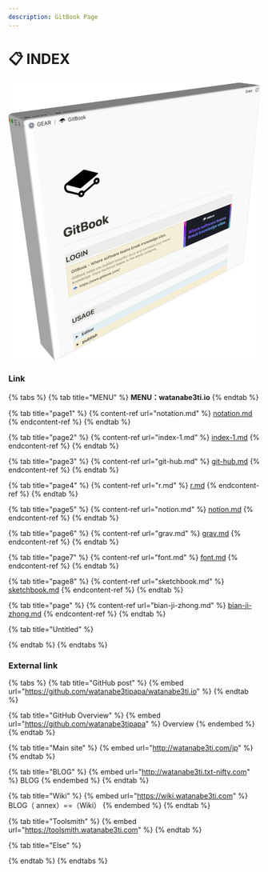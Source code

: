 ```yaml
---
description: GitBook Page
---
```


# 📋 INDEX

![GitBook](.gitbook/assets/imggitbook3d.jpg)

### Link

{% tabs %}
{% tab title="MENU" %}
&#x20;**MENU：watanabe3ti.io**
{% endtab %}

{% tab title="page1" %}
{% content-ref url="notation.md" %}
[notation.md](notation.md)
{% endcontent-ref %}
{% endtab %}

{% tab title="page2" %}
{% content-ref url="index-1.md" %}
[index-1.md](index-1.md)
{% endcontent-ref %}
{% endtab %}

{% tab title="page3" %}
{% content-ref url="git-hub.md" %}
[git-hub.md](git-hub.md)
{% endcontent-ref %}
{% endtab %}

{% tab title="page4" %}
{% content-ref url="r.md" %}
[r.md](r.md)
{% endcontent-ref %}
{% endtab %}

{% tab title="page5" %}
{% content-ref url="notion.md" %}
[notion.md](notion.md)
{% endcontent-ref %}
{% endtab %}

{% tab title="page6" %}
{% content-ref url="grav.md" %}
[grav.md](grav.md)
{% endcontent-ref %}
{% endtab %}

{% tab title="page7" %}
{% content-ref url="font.md" %}
[font.md](font.md)
{% endcontent-ref %}
{% endtab %}

{% tab title="page8" %}
{% content-ref url="sketchbook.md" %}
[sketchbook.md](sketchbook.md)
{% endcontent-ref %}
{% endtab %}

{% tab title="page" %}
{% content-ref url="bian-ji-zhong.md" %}
[bian-ji-zhong.md](bian-ji-zhong.md)
{% endcontent-ref %}
{% endtab %}

{% tab title="Untitled" %}

{% endtab %}
{% endtabs %}

### External link

{% tabs %}
{% tab title="GitHub post" %}
{% embed url="https://github.com/watanabe3tipapa/watanabe3ti.io" %}
{% endtab %}

{% tab title="GitHub Overview" %}
{% embed url="https://github.com/watanabe3tipapa" %}
Overview
{% endembed %}
{% endtab %}

{% tab title="Main site" %}
{% embed url="http://watanabe3ti.com/jp" %}
{% endtab %}

{% tab title="BLOG" %}
{% embed url="http://watanabe3ti.txt-nifty.com" %}
BLOG
{% endembed %}
{% endtab %}

{% tab title="Wiki" %}
{% embed url="https://wiki.watanabe3ti.com" %}
BLOG（ annex）==（Wiki）
{% endembed %}
{% endtab %}

{% tab title="Toolsmith" %}
{% embed url="https://toolsmith.watanabe3ti.com" %}
{% endtab %}

{% tab title="Else" %}

{% endtab %}
{% endtabs %}
